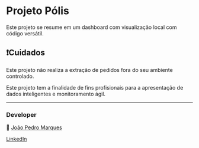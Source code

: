 # Projeto Pólis

Este projeto se resume em um dashboard com visualização local com código versátil. 

## ❗Cuidados 

Este projeto não realiza a extração de pedidos fora do seu ambiente controlado. 

Este projeto tem a finalidade de fins profisionais para a apresentação de dados inteligentes e monitoramento ágil. 

----
### Developer 

🧠 [João Pedro Marques](https://github.com/Mativis/Portif-lio/blob/main/README.md)

[LinkedIn](https://www.linkedin.com/in/joao-mativi-8a265829a/)
